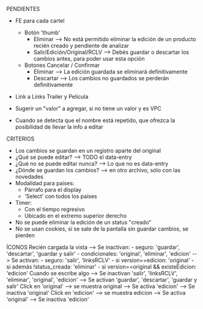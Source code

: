 PENDIENTES
- FE para cada cartel
	- Botón 'thumb'
		- Eliminar	--> No está permitido eliminar la edición de un producto recién creado y pendiente de analizar
		- Salir/Edición/Original/RCLV --> Debés guardar o descartar los cambios antes, para poder usar esta opción
	- Botones Cancelar / Confirmar
		- Eliminar	--> La edición guardada se eliminará definitivamente
		- Descartar	--> Los cambios no guardados se perderán definitivamente
- Link a Links Trailer y Pelicula

- Sugerir un "valor" a agregar, si no tiene un valor y es VPC
- Cuando se detecta que el nombre está repetido, que ofrezca la posibilidad de llevar la info a editar

CRITERIOS
- Los cambios se guardan en un registro aparte del original
- ¿Qué se puede editar? --> TODO el data-entry
- ¿Qué no se puede editar nunca? --> Lo que no es data-entry
- ¿Dónde se guardan los cambios? --> en otro archivo, sólo con las novedades
- Modalidad para países: 
	- Párrafo para el display
	- 'Select' con todos los países
- Timer:
	- Con el tiempo regresivo
	- Ubicado en el extremo superior derecho
- No se puede eliminar la edición de un status "creado"
- No se usan cookies, si se sale de la pantalla sin guardar cambios, se pierden

ÍCONOS
Recién cargada la vista
	--> Se inactivan:
			- seguro: 'guardar', 'descartar', 'guardar y salir'
			- condicionales: 'original', 'eliminar', 'edicion'
	--> Se activan:
			- seguro: 'salir', 'linksRCLV'
			- si version==edicion: 'original'
				- si además !status_creada:  'eliminar'
			- si version==original && existeEdicion: 'edicion'
Cuando se escribe algo
	--> Se inactivan 'salir', 'linksRCLV', 'eliminar', 'original', 'edicion'
	--> Se activan 'guardar', 'descartar', 'guardar y salir'
Click en 'original' --> se muestra original
	--> Se activa 'edicion'
	--> Se inactiva 'original'
Click en 'edicion' --> se muestra edicion
	--> Se activa 'original'
	--> Se inactiva 'edicion'
